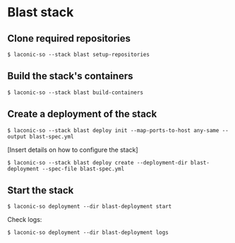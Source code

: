 # Blast stack

## Clone required repositories
```
$ laconic-so --stack blast setup-repositories
```
## Build the stack's containers
```
$ laconic-so --stack blast build-containers
```
## Create a deployment of the stack
```
$ laconic-so --stack blast deploy init --map-ports-to-host any-same --output blast-spec.yml
```
[Insert details on how to configure the stack]
```
$ laconic-so --stack blast deploy create --deployment-dir blast-deployment --spec-file blast-spec.yml
```
## Start the stack
```
$ laconic-so deployment --dir blast-deployment start
```
Check logs:
```
$ laconic-so deployment --dir blast-deployment logs
```
